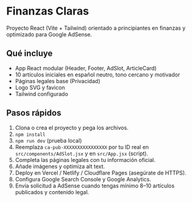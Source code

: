 # Finanzas Claras

Proyecto React (Vite + Tailwind) orientado a principiantes en finanzas y optimizado para Google AdSense.

## Qué incluye
- App React modular (Header, Footer, AdSlot, ArticleCard)
- 10 artículos iniciales en español neutro, tono cercano y motivador
- Páginas legales base (Privacidad)
- Logo SVG y favicon
- Tailwind configurado

## Pasos rápidos
1. Clona o crea el proyecto y pega los archivos.
2. `npm install`
3. `npm run dev` (prueba local)
4. Reemplaza `ca-pub-XXXXXXXXXXXXXXXX` por tu ID real en `src/components/AdSlot.jsx` y en `src/App.jsx` (script).
5. Completa las páginas legales con tu información oficial.
6. Añade imágenes y optimiza alt text.
7. Deploy en Vercel / Netlify / Cloudflare Pages (asegúrate de HTTPS).
8. Configura Google Search Console y Google Analytics.
9. Envía solicitud a AdSense cuando tengas mínimo 8–10 artículos publicados y contenido legal.
